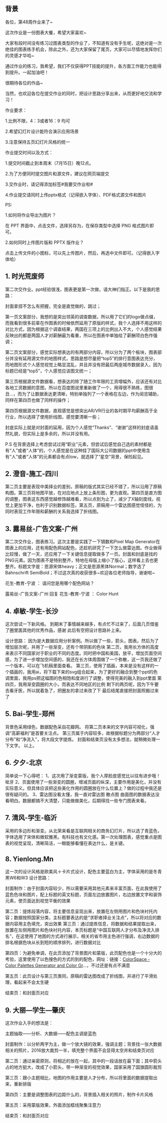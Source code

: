 ## 背景

各位，第48周作业来了~

这次作业是一份图表大餐，希望大家喜欢~

大家有段时间没有练习过图表类型的作业了，不知道有没有手生呢，这绝对是一次绝佳的图表练手机会，除此之外，还为大家保留了尾页，大家可以尽情地发挥你们的灵感才华哈~

通过作业的练习，我希望，我们不仅获得PPT技能的提升，各方面工作能力也能得到提升。一起加油吧！

很期待各位的作品~

当然，也欢迎各位在提交作业的同时，把设计思路分享出来，从而更好地交流和学习！

作业要求：

1.比例不限，4：3或者16：9 均可

2.希望幻灯片设计能符合演示应用场景

3.注意保持五页幻灯片风格的统一

作业提交时间以及方式：

1.提交时间截止到本周末（7月15日）晚12点。

2.为了方便同时提交图片和源文件，建议在网页端提交

3.交作业时，请记得添加标签#我要交作业啦# 

4.作业提交请同时上传pptx格式（记得嵌入字体）、PDF格式源文件和图片

PS:

1.如何将作业导出为图片？

在 PPT 界面中，点击文件，选择另存为，在保存类型中选择 PNG 格式图片即可。

2.如何同时上传图片版和 PPTX 版作业？

点击上传文件的小图标，可以先上传图片，然后，再选中文件即可。（记得嵌入字体哈）

## 1. 时光荒废师

第二次交作业。ppt经验很浅，图表更是第一次做，请大神们指正。以下是我的思路：

封面拿捏不怎么有把握，完全是直觉做的，跳过；

第一页文案部分，我想的是突出领英的调查数据，所以用了它们的logo做点缀，而我看到很多前辈在作图表的时候依然延用了原版的样式，我个人选择不用这样的对比方式，因为根据这个调查结果，两国在三项上的比例出入不大，个人感觉结果反映出的都是两国人才对薪酬最为看重，所以在图表中单独给了薪酬项白色作强调；

第二页文案部分，感觉实际想表达的有两部分内容，所以分为了两个板块，图表部分并没有延用源文件的地图样式，思路是想尽量把“top5”的排行意图表达充分，而地图形式个人感觉视觉上略显混乱，并且并没有把最后两座城市数据录入，因为标题已经是“top5”，个人感觉应该图文统一；

第三页根据源文件数据看，想表达的除了随工作年限的工资增幅外，应该还有对比各地工资数据的意图，所以在百度图说里重新做了一个，用得很不熟练，图很丑…，而为了让数据表达更清晰，特别单独列了一个表格在左边，作为阅览辅助，同样在第四页也做了同样的操作；

第四页根据源文件数据，直观感觉是想突出AR/VR行业的各时期平均薪酬高于全行业，所以选择了使用折线图，感觉要清晰一些；

封底实际上就是对封面的延用，因为个人感觉“Thanks”、“谢谢”这样的封底语虽然礼貌，但实际上是多余的，所以并没有用。

P.S  在背景选择上考虑尝试过用“职业”元素，但尝试后感觉自己选的素材都是有“人”或者“人体”的，个人感觉是在这种挂了国际大公司数据的ppt中使用含有“人”或者“人体”的元素都会有点low，就选择了“星空”背景，保险起见。

## 2. 澄音-施工-四川

第二页主要是表现中美择业的差别，原稿的版式其实已经不错了，所以沿用了原稿构图。第三页将地图平放，在对应地点上放上条形图，更为直观。第四页是直方图的调整，图表这东西感觉越修饰越难看，所以点到为止了，减少了X轴刻度线，视觉上更加干净，也利于识别数据标签。第五页，原稿用一个雷达图感觉怪怪的，为同时表现工作年限和薪酬的关系我选择了折线图。

## 3. 露易丝-广告文案-广州

第二次交作业，图表练习。这次主要是实践了一下镝数和Pixel Map Generator在图表上的应用，还有用配色网站配色，还趁机研究了一下怎么做雷达图。作业做得比较慢，做了一天，还应用了一下关键信息提取做多了一页。封面和封底是找的PNG元素。因为图表不是特别整齐，特地在母版上缩小了版心，这样看上去也更整齐。标题文字是：思源宋体heavy；正文是思源黑体Normal；数字选了Bahnschrift SemiBold；不过这次真的收获很多~欢迎各位老师指导，谢谢啦~

花生-教育-宁波 ：  请问您是用哪个配色网站？

露易丝-广告文案-广州 回复 花生-教育-宁波 ：  Color Hunt

## 4. 卓敏-学生-长沙

这次尝试一下新风格。
到期末了事情越来越多，有点忙不过来了，后面几页借鉴了圈里面其他的优秀作品，感谢
此后有空把设计思路补上来。

设计思路：
因为是大数据应用分析案例。所以做了一些，箭头，图表。然后为了增加层次呢，并用了一些渐变，还有个带阴影的色块
第二页，我用长方体的高度来表示不同国家对于职业的不同的态度。同时把中国和美国，放平，增加页面空间感，为了进一步增加空间感的，我还在长方体周围做了一个弥散，这一页我还做了一个版本，可以在飞机稿里面查看。
第三页，使用了插画，本来是没有这样的一个插画的，我用ai，将下载下来的svg组合起来，为了更好的融合到整个ppt的色调里面，我用ps把这幅图的色相饱和度进行了调整，使得完美的融入到ppt里面
第四页，我用渐变圆圈的大小，而表达不同地区的比例
剩下的两页呢，因为下午要去看牙医，所以就着急了，把圈友的拿过来改了下
最后结尾直接把封面照搬过来了

## 5. Bai-学生-郑州

背景色采用绿色，数据配色采自花瓣网。
将第二页本来的文字内容可视化，强调“高薪福利”是首要关注点。
第三页属于内容较多，故根据标题分为两部分“人才分布”和“净流入”，将大段文字提炼。
封面和结束页没有太多想法，就稍微处理一下文字。
以上。

## 6. 夕夕-北京

简单说一下心得吧：
1、这次用了渐变蒙版，我个人厚脸皮感觉比以往有进步哦！呲牙
2、页面使用了一些渐变的圆圈，增减页面的纵深，主要作用是美化，并没有实际意义。但具体应该把这些美化作用的圆圈放在什么位置上？做的过程中我还是很有疑问的。
3、雷达图没看太懂，我一直对雷达图 散点图 曲面图的数据表达没看明白。数据都搞不大清楚，只能做做美化，后期得找一些专门图表来看。

## 7. 清风-学生-临沂

采用的多边形和渐变。从北荣来看是互联网相关的商务幻灯片，所以选了青蓝色，字体选用了宋体和微软雅黑。有科技也有文化感。第一次处理图表，感觉重点是图表的视觉呈现，清晰简洁，一眼能够看懂在表达什么，是关键。

## 8. Yienlong.Mn

这一次的设计风格是欧美风＋卡片式设计，配色主要蓝白为主，字体采用的是冬青黑W6和W3
设计思路：

封面制作：由于封面内容较少，所以需要采用其他元素来丰富页面，在此我使用了蓝色色块和图片，配上标题的英文标题，页面左边放置图片，右边放置文字和装饰元素，使页面达到视觉平衡的效果

第二页：提炼段落内容，将主要信息呈现出来，放置在左侧用图片和色块衬托内容；数据按照国家分类，主标题要表达的是“求职者择业关注点”，所以将对应的数据内容用主色填充，突出效果
第三页：通过提炼信息，将数据和结果提取出来，放置在左侧用图片和色块衬托内容，本页标题是“中国互联网人才分布及净流入排名”，在这使用了地图的方式进行展示，相关的省市用主色进行强调，右边数据的排名根据色块从长到短的顺序排列，进行数据对比

第四页：为避免单调，在此页添加了背景图片和蒙版，此页配色也是一个十分大的考验，这里使用了以色搜色的方式的到的配色，网址：链接：[ColorSpace - Color Palettes Generator and Color Gr](https://mycolor.space/)...，不过还是有点不满意

第五页：此页设计与第三页类同，原稿的雷达图改成了折线图，并进行了平滑处理，看起来不会太生硬

结束页：和封面页对应

## 9. 大丽—学生—肇庆

这次作业入手的想法是：

主题抽取——分析、大数据——配色主调是蓝色

封面制作：以分析两字为主，做一个放大镜的效果，强调主题；背景找一张大数据相关的照片，2016放大裁剪一半，填充整个界面不会显得太空并和结束页对应

第二页：通过亲密原则，将相近的放在一起，其中的一段话放在最下面；其中箭头占的地方挺大，改成了小箭头，带一种渐变的视觉效果，国家采用了国旗圆形裁剪

第三页：跟小主题相比，地图的作用主要是人才分布，所以将里面的数据提取出来，重新排版

第四页：主要是调整图表的边距什么的，背景插入相关的照片，制作卡片风格

第五页：采用蒙版效果，外面添加框线聚集注意力

结束页：和封面页对应


